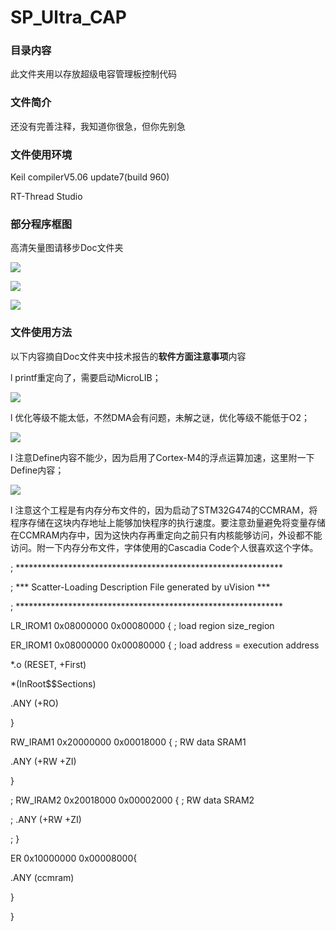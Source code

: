 # SP_Ultra_CAP

### 目录内容

此文件夹用以存放超级电容管理板控制代码

### 文件简介

还没有完善注释，我知道你很急，但你先别急

### 文件使用环境

Keil compilerV5.06 update7(build 960)

RT-Thread Studio

### 部分程序框图

高清矢量图请移步Doc文件夹

![](https://raw.githubusercontent.com/Sirius-RX/blogimg/main/img/%E6%95%B0%E6%8D%AE%E9%80%9A%E8%B7%AF.png)

![](https://raw.githubusercontent.com/Sirius-RX/blogimg/main/img/HRPWM%20master%20timer%E5%BF%AB%E9%80%9F%E4%B8%AD%E6%96%AD%E6%B5%81%E7%A8%8B%E5%9B%BE.png)

![](https://raw.githubusercontent.com/Sirius-RX/blogimg/main/img/TIM2_5mS%E4%B8%AD%E6%96%AD%E6%B5%81%E7%A8%8B%E5%9B%BE.png)

### 文件使用方法

以下内容摘自Doc文件夹中技术报告的**软件方面注意事项**内容

l printf重定向了，需要启动MicroLIB；

![](https://raw.githubusercontent.com/Sirius-RX/blogimg/main/img/MicroLIB.png)

l 优化等级不能太低，不然DMA会有问题，未解之谜，优化等级不能低于O2；

![](https://raw.githubusercontent.com/Sirius-RX/blogimg/main/img/%E4%BC%98%E5%8C%96%E7%AD%89%E7%BA%A7.png)

l 注意Define内容不能少，因为启用了Cortex-M4的浮点运算加速，这里附一下Define内容；

 ![](https://raw.githubusercontent.com/Sirius-RX/blogimg/main/img/%E5%85%A8%E5%B1%80Define.png)

l 注意这个工程是有内存分布文件的，因为启动了STM32G474的CCMRAM，将程序存储在这块内存地址上能够加快程序的执行速度。要注意劲量避免将变量存储在CCMRAM内存中，因为这快内存再重定向之前只有内核能够访问，外设都不能访问。附一下内存分布文件，字体使用的Cascadia Code个人很喜欢这个字体。

; *************************************************************

; *** Scatter-Loading Description File generated by uVision ***

; *************************************************************

 

LR_IROM1 0x08000000 0x00080000 {  ; load region size_region

 ER_IROM1 0x08000000 0x00080000 { ; load address = execution address

  *.o (RESET, +First)

  *(InRoot$$Sections)

  .ANY (+RO)

 }

 RW_IRAM1 0x20000000 0x00018000 { ; RW data SRAM1

  .ANY (+RW +ZI)

 }

; RW_IRAM2 0x20018000 0x00002000 { ; RW data SRAM2

;  .ANY (+RW +ZI)

; }

 ER 0x10000000 0x00008000{

 .ANY (ccmram)

 }

}